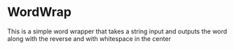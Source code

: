 # WordWrap

This is a simple word wrapper that takes a string input and outputs the word along with the reverse and with whitespace in the center
